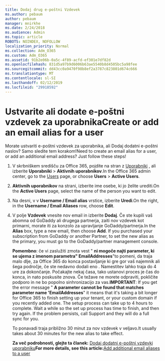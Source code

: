 ```yaml
---
title: Dodaj drug e-poštni Vzdevek
ms.author: pebaum
author: pebaum
manager: mnirkhe
ms.date: 2/24/2018
ms.audience: Admin
ms.topic: article
ROBOTS: NOINDEX, NOFOLLOW
localization_priority: Normal
ms.collection: Adm_O365
ms.custom: Adm_O365
ms.assetid: 91b2e06b-0a5c-4f89-acfd-ef301e7df82d
ms.openlocfilehash: 831d5a97b9d6006b63ae5540b8d4505bc5a98fee
ms.sourcegitcommit: dd43cc0a9470f98b8ef2a3787c823801d674c666
ms.translationtype: MT
ms.contentlocale: sl-SI
ms.lasthandoff: 02/12/2019
ms.locfileid: "29918592"
---
```

# <a name="create-or-add-an-email-alias-for-a-user"></a><span data-ttu-id="6bed2-102">Ustvarite ali dodate e-poštni vzdevek za uporabnika</span><span class="sxs-lookup"><span data-stu-id="6bed2-102">Create or add an email alias for a user</span></span>

<span data-ttu-id="6bed2-p101">Morate ustvariti e-poštni vzdevek za uporabnika, ali Dodaj dodatni e-poštni naslov? Samo sledite tem korakom!</span><span class="sxs-lookup"><span data-stu-id="6bed2-p101">Need to create an email alias for a user, or add an additional email address? Just follow these steps!</span></span>
  
1. <span data-ttu-id="6bed2-105">V skrbniškem središču za Office 365, pojdite na stran z [Uporabniki](https://go.microsoft.com/fwlink/p/?linkid=834822) , ali izberite **Uporabniki** \> **Aktivnih uporabnikov**.</span><span class="sxs-lookup"><span data-stu-id="6bed2-105">In the Office 365 admin center, go to the [Users](https://go.microsoft.com/fwlink/p/?linkid=834822) page, or choose **Users** \> **Active Users**.</span></span>
    
2. <span data-ttu-id="6bed2-106">**Aktivnih uporabnikov** na strani, izberite ime osebe, ki jo želite urediti.</span><span class="sxs-lookup"><span data-stu-id="6bed2-106">On the **Active Users** page, select the name of the person you want to edit.</span></span> 
    
3. <span data-ttu-id="6bed2-107">Na desni, v v **Username / Email alias** vrstice, izberite **Uredi**.</span><span class="sxs-lookup"><span data-stu-id="6bed2-107">On the right, in the **Username / Email Aliases** row, choose **Edit**.</span></span>
    
4. <span data-ttu-id="6bed2-p102">V polje **Vzdevek** vnesite nov email in izberite **Dodaj**. Če ste kupili vaš abomna od GoDaddy ali drugega partnerja, zaiti nov vzdevek kot primarni, morate iti za konzolo za upravljanje GoDaddy/partnerja.</span><span class="sxs-lookup"><span data-stu-id="6bed2-p102">In the **Alias** box, type a new email, then choose **Add**. If you purchased your subscription from GoDaddy or another Partner, to set the new alias as the primary, you must go to the GoDaddy/partner management console.</span></span> 
    
    <span data-ttu-id="6bed2-p103">**Pomembno**: če vi zaslužiti zmota vest " **ni mogoče najti parameter, ki se ujema z imenom parametra" EmailAddresses**"to pomeni, da traja malo dlje, za Office 365 do konca postavljanje ki gre gor vaš najemnik ali šega področje, če ste nedavno dodali eno . Namestitev lahko traja do 4 ure za dokončanje. Počakajte nekaj časa, tako ustanovi proces je čas do konca, in nato poskusite znova. Če težave ne morete odpraviti, pokličite podporo in ne bo popolno sinhronizacijo za vas.</span><span class="sxs-lookup"><span data-stu-id="6bed2-p103">**IMPORTANT**: If you get the error message " **A parameter cannot be found that matches parameter name 'EmailAddresses**" it means that it's taking a bit longer for Office 365 to finish setting up your tenant, or your custom domain if you recently added one. The setup process can take up to 4 hours to complete. Wait a while so the set up process has time to finish, and then try again. If the problem persists, call Support and they will do a full sync for you.</span></span>
    
    <span data-ttu-id="6bed2-114">To ponavadi traja približno 30 minut za nov vzdevek v veljavo.</span><span class="sxs-lookup"><span data-stu-id="6bed2-114">It usually takes about 30 minutes for the new alias to take effect.</span></span>
    
    <span data-ttu-id="6bed2-115">**Za več podrobnosti, glejte ta članek:** [Dodaj dodatni e-poštni vzdevki uporabniku](https://support.office.com/article/Add-additional-email-aliases-to-a-user-0b0bd900-68b1-4bf5-808b-5d240a7739f4.aspx)</span><span class="sxs-lookup"><span data-stu-id="6bed2-115">**For more details, see this article:**[Add additional email aliases to a user](https://support.office.com/article/Add-additional-email-aliases-to-a-user-0b0bd900-68b1-4bf5-808b-5d240a7739f4.aspx)</span></span>
    

